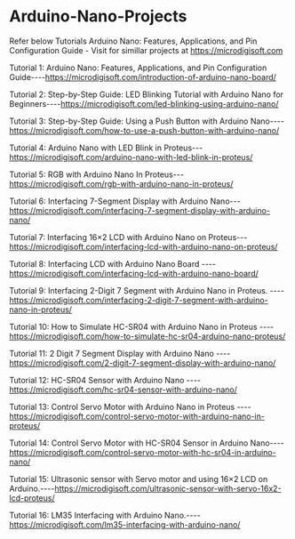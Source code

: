 # Arduino-Nano-Projects
Refer below Tutorials Arduino Nano: Features, Applications, and Pin Configuration Guide - Visit for simillar projects at https://microdigisoft.com

Tutorial 1: Arduino Nano: Features, Applications, and Pin Configuration Guide----https://microdigisoft.com/introduction-of-arduino-nano-board/

Tutorial 2: Step-by-Step Guide: LED Blinking Tutorial with Arduino Nano for Beginners----https://microdigisoft.com/led-blinking-using-arduino-nano/

Tutorial 3: Step-by-Step Guide: Using a Push Button with Arduino Nano----https://microdigisoft.com/how-to-use-a-push-button-with-arduino-nano/

Tutorial 4: Arduino Nano with LED Blink in Proteus---https://microdigisoft.com/arduino-nano-with-led-blink-in-proteus/

Tutorial 5: RGB with Arduino Nano In Proteus---https://microdigisoft.com/rgb-with-arduino-nano-in-proteus/

Tutorial 6: Interfacing 7-Segment Display with Arduino Nano---https://microdigisoft.com/interfacing-7-segment-display-with-arduino-nano/

Tutorial 7: Interfacing 16×2 LCD with Arduino Nano on Proteus---https://microdigisoft.com/interfacing-lcd-with-arduino-nano-on-proteus/

Tutorial 8: Interfacing LCD with Arduino Nano Board ----https://microdigisoft.com/interfacing-lcd-with-arduino-nano-board/

Tutorial 9: Interfacing 2-Digit 7 Segment with Arduino Nano in Proteus. ----https://microdigisoft.com/interfacing-2-digit-7-segment-with-arduino-nano-in-proteus/

Tutorial 10: How to Simulate HC-SR04 with Arduino Nano in Proteus ----https://microdigisoft.com/how-to-simulate-hc-sr04-arduino-nano-proteus/

Tutorial 11: 2 Digit 7 Segment Display with Arduino Nano ----https://microdigisoft.com/2-digit-7-segment-display-with-arduino-nano/

Tutorial 12: HC-SR04 Sensor with Arduino Nano ----https://microdigisoft.com/hc-sr04-sensor-with-arduino-nano/

Tutorial 13: Control Servo Motor with Arduino Nano in Proteus ----https://microdigisoft.com/control-servo-motor-with-arduino-nano-in-proteus/

Tutorial 14: Control Servo Motor with HC-SR04 Sensor in Arduino Nano----https://microdigisoft.com/control-servo-motor-with-hc-sr04-in-arduino-nano/

Tutorial 15: Ultrasonic sensor with Servo motor and using 16×2 LCD on Arduino.----https://microdigisoft.com/ultrasonic-sensor-with-servo-16x2-lcd-proteus/

Tutorial 16: LM35 Interfacing with Arduino Nano.----https://microdigisoft.com/lm35-interfacing-with-arduino-nano/
